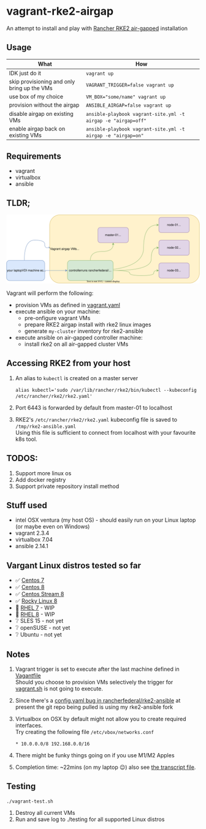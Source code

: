 # vagrant-rke2-airgap

An attempt to install and play with [Rancher RKE2 air-gapped](https://github.com/rancherfederal/rke2-ansible) installation

## Usage


| What | How |
|------|-----|
| IDK just do it | `vagrant up` |
| skip provisioning and only bring up the VMs| `VAGRANT_TRIGGER=false vagrant up`|
| use box of my choice | `VM_BOX="some/name" vagrant up` |
| provision without the airgap |`ANSIBLE_AIRGAP=false vagrant up`|
| disable airgap on existing VMs |`ansible-playbook vagrant-site.yml -t airgap -e "airgap=off"`|
| enable airgap back on existing VMs |`ansible-playbook vagrant-site.yml -t airgap -e "airgap=on"`|

## Requirements

- vagrant
- virtualbox
- ansible

## TLDR;
![](./vagrant.svg)

Vagrant will perform the following:
- provision VMs as defined in [vagrant.yaml](./vagrant.yaml)
- execute ansible on your machine:
  - pre-onfigure vagrant VMs
  - prepare RKE2 airgap install with rke2 linux images
  - generate `my-cluster` inventory for rke2-ansible
- execute ansible on air-gapped controller machine:
  - install rke2 on all air-gapped cluster VMs

## Accessing RKE2 from your host
1. An alias to `kubectl` is created on a master server
    ```
    alias kubectl='sudo /var/lib/rancher/rke2/bin/kubectl --kubeconfig /etc/rancher/rke2/rke2.yaml'
    ```

1. Port 6443 is forwarded by default from master-01 to localhost
1. RKE2's `/etc/rancher/rke2/rke2.yaml` kubeconfig file is saved to `/tmp/rke2-ansible.yaml` \
   Using this file is sufficient to connect from localhost with your favourite k8s tool.

## TODOS:
1. Support more linux os
1. Add docker registry
1. Support private repository install method


## Stuff used

* intel OSX ventura (my host OS) - should easily run on your Linux laptop (or maybe even on Windows)
* vagrant 2.3.4
* virtualbox 7.04
* ansible 2.14.1

## Vargant Linux distros tested so far
* ✅ [Centos 7]([https://app.vagrantup.com/centos/boxes/7)
* ✅ [Centos 8](https://app.vagrantup.com/centos/boxes/8)
* ✅ [Centos Stream 8](https://app.vagrantup.com/centos/boxes/stream8)
* ✅ [Rocky Linux 8](https://app.vagrantup.com/generic/boxes/rocky8)
* 👀 [RHEL 7](https://app.vagrantup.com/generic/boxes/rhel7) - WIP
* 👀 [RHEL 8](https://app.vagrantup.com/generic/boxes/rhel8) - WIP
* ❔ SLES 15 - not yet
* ❔ openSUSE - not yet
* ❔ Ubuntu - not yet

## Notes
1. Vagrant trigger is set to execute after the last machine defined in [Vagantfile](./Vagrantfile)\
   Should you choose to provision VMs selectively the trigger for [vagrant.sh](./vagrant.sh) is not going to execute.
1. Since there's a [config.yaml bug in rancherfederal/rke2-ansible](https://github.com/rancherfederal/rke2-ansible/issues/138) at present the git repo being pulled is using my rke2-ansible fork

1. Virtualbox on OSX by default might not allow you to create required interfaces.\
   Try creating the following file `/etc/vbox/networks.conf`
   ```
   * 10.0.0.0/8 192.168.0.0/16
   ```

1. There might be funky things going on if you use M1/M2 Apples

1. Completion time: ~22mins (on my laptop 😉) also see [the transcript file](./vagrant.log).

## Testing
```
./vagrant-test.sh
```

1. Destroy all current VMs
2. Run and save log to ./testing for all supported Linux distros